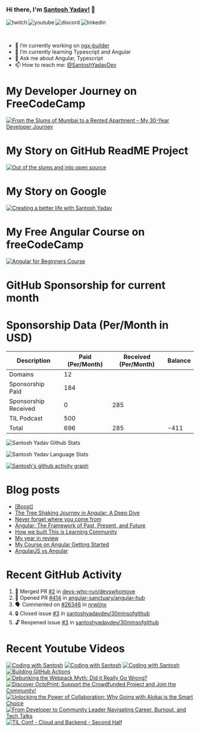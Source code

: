 ### Hi there, I'm [Santosh Yadav!](https://santoshyadav.dev) 👋

<p>
<a href="https://www.twitch.tv/santoshyadavdev">
   <img align="left" alt="twitch" src="https://img.shields.io/badge/Twitch-9146FF?style=for-the-badge&logo=twitch&logoColor=white" />
</a>&nbsp;&nbsp;

<a href="https://www.youtube.com/c/TechTalksWithSantosh">
   <img align="left" alt="youtube" src="https://img.shields.io/badge/YouTube-FF0000?style=for-the-badge&logo=youtube&logoColor=white" />
</a>&nbsp;&nbsp;

<a href="https://discord.gg/m6cNkVfXrQ">
   <img align="left" alt="discord" src="https://img.shields.io/badge/Discord-7289DA?style=for-the-badge&logo=discord&logoColor=white" />
</a>&nbsp;&nbsp;

<a href="https://www.linkedin.com/in/santoshyadavdev/">
   <img align="left" alt="linkedin" src="https://img.shields.io/badge/LinkedIn-0077B5?style=for-the-badge&logo=linkedin&logoColor=white" />
</a>
   


<p/>

<br/>
<p>

- 🔭 I’m currently working on [ngx-builder](https://github.com/ngx-builders)
- 🌱 I’m currently learning Typescript and Angular
- 💬 Ask me about Angular, Typescript
- 📫 How to reach me: [@SantoshYadavDev](https://bsky.app/profile/santoshyadav.dev)

</p>

# My Developer Journey on FreeCodeCamp

[![From the Slums of Mumbai to a Rented Apartment – My 30-Year Developer Journey](https://images.ctfassets.net/s5uo95nf6njh/X5UtU4CujK58wJ0GYMOgX/5c270bf97627dd06134c316de8b95e44/Santosh_Yadav_07.01.2023_055.jpg?w=1200&fm=avif)](https://www.freecodecamp.org/news/my-journey-into-tech-from-slums-of-mumbai-to-my-own-apartment/)

# My Story on GitHub ReadME Project

[![Out of the slums and into open source](https://images.ctfassets.net/s5uo95nf6njh/2GWKJkEH95SEwMoqxEBRoX/3413d6d4c8f05070b9d9c549075b537c/Santosh_Yadav_07.01.2023_001_1.jpg?w=1200&fm=avif)](https://github.com/readme/stories/santosh-yadav)

# My Story on Google 

[![Creating a better life with Santosh Yadav](http://img.youtube.com/vi/RpSdB7BTp_U/0.jpg)](https://youtu.be/RpSdB7BTp_U)

# My Free Angular Course on freeCodeCamp

[![Angular for Beginners Course](http://img.youtube.com/vi/3qBXWUpoPHo/0.jpg)](http://www.youtube.com/watch?v=3qBXWUpoPHo)

# GitHub Sponsorship for current month

<!-- SPONSORSHIP-DATA:START -->
<!-- SPONSORSHIP-DATA:END -->


# Sponsorship Data (Per/Month in USD)

| Description          | Paid (Per/Month) | Received (Per/Month) | Balance |
|----------------------|------------------|----------------------|---------|
| Domains              | 12               |                      |         |
| Sponsorship Paid     | 184              |                      |         |
| Sponsorship Received | 0                | 285                  |         |
| TIL Podcast          | 500              |                      |         |
| Total                | 696              | 285                  |  -411   |

![Santosh Yadav Github Stats](https://github-readme-stats.vercel.app/api?username=SantoshYadavDev&show_icons=true&include_all_commits=true&theme=radical)

![Santosh Yadav Language Stats](https://github-readme-stats.vercel.app/api/top-langs/?username=SantoshYadavDev&layout=compact&theme=radical)

[![Santosh's github activity graph](https://github-readme-activity-graph.vercel.app/graph?username=SantoshYadavDev&theme=github-compact)](https://github.com/ashutosh00710/github-readme-activity-graph)

# Blog posts
<!-- BLOG-POST-LIST:START -->
- [[Boost]](https://dev.to/santoshyadavdev/-1bg4)
- [The Tree Shaking Journey in Angular: A Deep Dive](https://dev.to/this-is-angular/the-tree-shaking-journey-in-angular-a-deep-dive-52ie)
- [Never forget where you come from](https://dev.to/this-is-learning/never-forget-where-you-come-from-5el1)
- [Angular: The Framework of Past, Present, and Future](https://dev.to/this-is-angular/angular-the-framework-of-past-present-and-future-87d)
- [How we built This is Learning Community](https://dev.to/this-is-learning/how-we-built-this-is-learning-community-g34)
- [My year in review](https://dev.to/this-is-learning/my-year-in-review-341d)
- [My Course on Angular Getting Started](https://dev.to/this-is-learning/my-course-on-angular-getting-started-3jec)
- [AngularJS vs Angular](https://dev.to/this-is-angular/angularjs-vs-angular-1gh6)
<!-- BLOG-POST-LIST:END -->

# Recent GitHub Activity
<!--START_SECTION:activity-->
1. 🎉 Merged PR [#2](https://github.com/devs-who-run/devswhomove/pull/2) in [devs-who-run/devswhomove](https://github.com/devs-who-run/devswhomove)
2. 💪 Opened PR [#414](https://github.com/angular-sanctuary/angular-hub/pull/414) in [angular-sanctuary/angular-hub](https://github.com/angular-sanctuary/angular-hub)
3. 🗣 Commented on [#26346](https://github.com/nrwl/nx/issues/26346#issuecomment-2886195101) in [nrwl/nx](https://github.com/nrwl/nx)
4. 🔒 Closed issue [#3](https://github.com/santoshyadavdev/30minsofgithub/issues/3) in [santoshyadavdev/30minsofgithub](https://github.com/santoshyadavdev/30minsofgithub)
5. 🔓 Reopened issue [#3](https://github.com/santoshyadavdev/30minsofgithub/issues/3) in [santoshyadavdev/30minsofgithub](https://github.com/santoshyadavdev/30minsofgithub)
<!--END_SECTION:activity-->

# Recent Youtube Videos
<!-- BEGIN YOUTUBE-CARDS -->
[![Coding with Santosh](https://ytcards.demolab.com/?id=LVkThaVBjDo&title=Coding+with+Santosh&lang=en&timestamp=1747004842&background_color=%230d1117&title_color=%23ffffff&stats_color=%23dedede&max_title_lines=1&width=250&border_radius=5 "Coding with Santosh")](https://www.youtube.com/watch?v=LVkThaVBjDo)
[![Coding with Santosh](https://ytcards.demolab.com/?id=WOipwGcu_20&title=Coding+with+Santosh&lang=en&timestamp=1747212055&background_color=%230d1117&title_color=%23ffffff&stats_color=%23dedede&max_title_lines=1&width=250&border_radius=5 "Coding with Santosh")](https://www.youtube.com/watch?v=WOipwGcu_20)
[![Coding with Santosh](https://ytcards.demolab.com/?id=3EB871p2IjY&title=Coding+with+Santosh&lang=en&timestamp=1747125837&background_color=%230d1117&title_color=%23ffffff&stats_color=%23dedede&max_title_lines=1&width=250&border_radius=5 "Coding with Santosh")](https://www.youtube.com/watch?v=3EB871p2IjY)
[![Building GitHub Actions](https://ytcards.demolab.com/?id=8OkQb1fgZww&title=Building+GitHub+Actions&lang=en&timestamp=1738388497&background_color=%230d1117&title_color=%23ffffff&stats_color=%23dedede&max_title_lines=1&width=250&border_radius=5 "Building GitHub Actions")](https://www.youtube.com/watch?v=8OkQb1fgZww)
[![Debunking the Webpack Myth: Did it Really Go Wrong?](https://ytcards.demolab.com/?id=mH4b7G2Q7E8&title=Debunking+the+Webpack+Myth%3A+Did+it+Really+Go+Wrong%3F&lang=en&timestamp=1725287861&background_color=%230d1117&title_color=%23ffffff&stats_color=%23dedede&max_title_lines=1&width=250&border_radius=5 "Debunking the Webpack Myth: Did it Really Go Wrong?")](https://www.youtube.com/watch?v=mH4b7G2Q7E8)
[![Discover OctoPrint: Support the Crowdfunded Project and Join the Community!](https://ytcards.demolab.com/?id=AwWI8ioU6Mk&title=Discover+OctoPrint%3A+Support+the+Crowdfunded+Project+and+Join+the+Community%21&lang=en&timestamp=1723544903&background_color=%230d1117&title_color=%23ffffff&stats_color=%23dedede&max_title_lines=1&width=250&border_radius=5 "Discover OctoPrint: Support the Crowdfunded Project and Join the Community!")](https://www.youtube.com/watch?v=AwWI8ioU6Mk)
[![Unlocking the Power of Collaboration: Why Going with Alokai is the Smart Choice](https://ytcards.demolab.com/?id=5SDupoZFXA8&title=Unlocking+the+Power+of+Collaboration%3A+Why+Going+with+Alokai+is+the+Smart+Choice&lang=en&timestamp=1722196246&background_color=%230d1117&title_color=%23ffffff&stats_color=%23dedede&max_title_lines=1&width=250&border_radius=5 "Unlocking the Power of Collaboration: Why Going with Alokai is the Smart Choice")](https://www.youtube.com/watch?v=5SDupoZFXA8)
[![From Developer to Community Leader   Navigating Career, Burnout, and Tech Talks](https://ytcards.demolab.com/?id=SDjx8tgblvc&title=From+Developer+to+Community+Leader+++Navigating+Career%2C+Burnout%2C+and+Tech+Talks&lang=en&timestamp=1716966980&background_color=%230d1117&title_color=%23ffffff&stats_color=%23dedede&max_title_lines=1&width=250&border_radius=5 "From Developer to Community Leader   Navigating Career, Burnout, and Tech Talks")](https://www.youtube.com/watch?v=SDjx8tgblvc)
[![TIL Conf - Cloud and Backend - Second Half](https://ytcards.demolab.com/?id=ZIDklpmkwf0&title=TIL+Conf+-+Cloud+and+Backend+-+Second+Half&lang=en&timestamp=1716018617&background_color=%230d1117&title_color=%23ffffff&stats_color=%23dedede&max_title_lines=1&width=250&border_radius=5 "TIL Conf - Cloud and Backend - Second Half")](https://www.youtube.com/watch?v=ZIDklpmkwf0)
<!-- END YOUTUBE-CARDS -->

